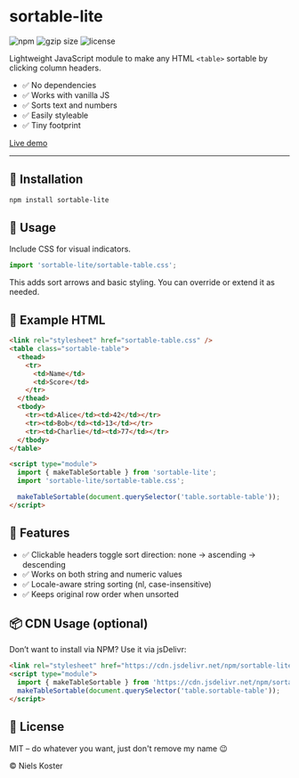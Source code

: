 # sortable-lite

![npm](https://img.shields.io/npm/v/sortable-lite)
![gzip size](https://img.shields.io/bundlephobia/minzip/sortable-lite)
![license](https://img.shields.io/npm/l/sortable-lite)

Lightweight JavaScript module to make any HTML `<table>` sortable by clicking column headers.

- ✅ No dependencies
- ✅ Works with vanilla JS
- ✅ Sorts text and numbers
- ✅ Easily styleable
- ✅ Tiny footprint

[Live demo](https://nkoster.github.io/sortable/example.html)

---

## 🚀 Installation

```bash
npm install sortable-lite
```

## 🧪 Usage

Include CSS for visual indicators.

```js
import 'sortable-lite/sortable-table.css';
```

This adds sort arrows and basic styling. You can override or extend it as needed.

## 🔁 Example HTML

```html
<link rel="stylesheet" href="sortable-table.css" />
<table class="sortable-table">
  <thead>
    <tr>
      <td>Name</td>
      <td>Score</td>
    </tr>
  </thead>
  <tbody>
    <tr><td>Alice</td><td>42</td></tr>
    <tr><td>Bob</td><td>13</td></tr>
    <tr><td>Charlie</td><td>77</td></tr>
  </tbody>
</table>

<script type="module">
  import { makeTableSortable } from 'sortable-lite';
  import 'sortable-lite/sortable-table.css';

  makeTableSortable(document.querySelector('table.sortable-table'));
</script>
```

## 🔧 Features

- ✅ Clickable headers toggle sort direction: none → ascending → descending
- ✅ Works on both string and numeric values
- ✅ Locale-aware string sorting (nl, case-insensitive)
- ✅ Keeps original row order when unsorted

## 📦 CDN Usage (optional)

Don’t want to install via NPM? Use it via jsDelivr:

```html
<link rel="stylesheet" href="https://cdn.jsdelivr.net/npm/sortable-lite/sortable-table.css">
<script type="module">
  import { makeTableSortable } from 'https://cdn.jsdelivr.net/npm/sortable-lite/index.js';
  makeTableSortable(document.querySelector('table.sortable-table'));
</script>
```

## 📜 License

MIT – do whatever you want, just don't remove my name 😉

© Niels Koster
